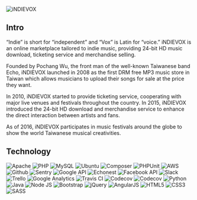 ![iNDIEVOX](https://raw.githubusercontent.com/indievox-inc/iNDIEVOX-Web-Profile/master/image/logo.png)

## Intro

“Indie” is short for “independent” and “Vox” is Latin for “voice.” iNDIEVOX is an online marketplace tailored to indie music, providing 24-bit HD music download, ticketing service and merchandise selling.

Founded by Pochang Wu, the front man of the well-known Taiwanese band Echo, iNDIEVOX launched in 2008 as the first DRM free MP3 music store in Taiwan which allows musicians to upload their songs for sale at the price they want.

In 2010, iNDIEVOX started to provide ticketing service, cooperating with major live venues and festivals throughout the country. In 2015, iNDIEVOX introduced the 24-bit HD download and merchandise service to enhance the direct interaction between artists and fans.

As of 2016, iNDIEVOX participates in music festivals around the globe to show the world Taiwanese musical creativities.

## Technology

![Apache](https://raw.githubusercontent.com/indievox-inc/iNDIEVOX-Web-Profile/master/image/apache-logo.jpg)
![PHP](https://raw.githubusercontent.com/indievox-inc/iNDIEVOX-Web-Profile/master/image/php-logo.png)
![MySQL](https://raw.githubusercontent.com/indievox-inc/iNDIEVOX-Web-Profile/master/image/mysql-logo.png)
![Ubuntu](https://raw.githubusercontent.com/indievox-inc/iNDIEVOX-Web-Profile/master/image/ubuntu-logo.png?1)
![Composer](https://raw.githubusercontent.com/indievox-inc/iNDIEVOX-Web-Profile/master/image/composer-logo.jpg?1)
![PHPUnit](https://raw.githubusercontent.com/indievox-inc/iNDIEVOX-Web-Profile/master/image/phpunit-logo.jpg)
![AWS](https://raw.githubusercontent.com/indievox-inc/iNDIEVOX-Web-Profile/master/image/aws-logo.png)
![Github](https://raw.githubusercontent.com/indievox-inc/iNDIEVOX-Web-Profile/master/image/github-logo.jpg)
![Sentry](https://raw.githubusercontent.com/indievox-inc/iNDIEVOX-Web-Profile/master/image/sentry-logo.png)
![Google API](https://raw.githubusercontent.com/indievox-inc/iNDIEVOX-Web-Profile/master/image/google-api-logo.png)
![Echonest](https://raw.githubusercontent.com/indievox-inc/iNDIEVOX-Web-Profile/master/image/echonest-logo.png?2)
![Facebook API](https://raw.githubusercontent.com/indievox-inc/iNDIEVOX-Web-Profile/master/image/facebook-developers-logo.png?1)
![Slack](https://raw.githubusercontent.com/indievox-inc/iNDIEVOX-Web-Profile/master/image/slack-logo.jpg)
![Trello](https://raw.githubusercontent.com/indievox-inc/iNDIEVOX-Web-Profile/master/image/trello-logo.png)
![Google Analytics](https://raw.githubusercontent.com/indievox-inc/iNDIEVOX-Web-Profile/master/image/google-analytics-logo.png)
![Travis CI](https://raw.githubusercontent.com/indievox-inc/iNDIEVOX-Web-Profile/master/image/travis-logo.png?2)
![Codecov](https://raw.githubusercontent.com/indievox-inc/iNDIEVOX-Web-Profile/master/image/codecov-logo.png?1)
![Codecov](https://raw.githubusercontent.com/indievox-inc/iNDIEVOX-Web-Profile/master/image/codacy-logo.png)
![Python](https://raw.githubusercontent.com/indievox-inc/iNDIEVOX-Web-Profile/master/image/python-logo.png)
![Java](https://raw.githubusercontent.com/indievox-inc/iNDIEVOX-Web-Profile/master/image/Java-logo.png)
![Node JS](https://raw.githubusercontent.com/indievox-inc/iNDIEVOX-Web-Profile/master/image/nodejs-logo.png)
![Bootstrap](https://raw.githubusercontent.com/indievox-inc/iNDIEVOX-Web-Profile/master/image/bootstrap-logo.png)
![jQuery](https://raw.githubusercontent.com/indievox-inc/iNDIEVOX-Web-Profile/master/image/jquery-logo.jpg)
![AngularJS](https://raw.githubusercontent.com/indievox-inc/iNDIEVOX-Web-Profile/master/image/angularjs-logo.png)
![HTML5](https://raw.githubusercontent.com/indievox-inc/iNDIEVOX-Web-Profile/master/image/html5-logo.png)
![CSS3](https://raw.githubusercontent.com/indievox-inc/iNDIEVOX-Web-Profile/master/image/css3-logo.png)
![SASS](https://raw.githubusercontent.com/indievox-inc/iNDIEVOX-Web-Profile/master/image/sass-logo.png)